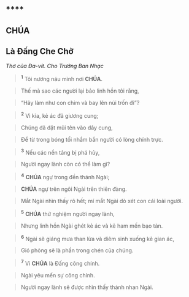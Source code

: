# 

## ****

## CHÚA

## Là Đấng Che Chở
*Thơ của Đa-vít. Cho Trưởng Ban Nhạc*

> <sup><b>1</b></sup> Tôi nương náu mình nơi **CHÚA**.
>


> Thế mà sao các người lại bảo linh hồn tôi rằng,
>


> “Hãy làm như con chim và bay lên núi trốn đi”?
>


> <sup><b>2</b></sup> Vì kìa, kẻ ác đã giương cung;
>


> Chúng đã đặt mũi tên vào dây cung,
>


> Để từ trong bóng tối nhắm bắn người có lòng chính trực.
>


> <sup><b>3</b></sup> Nếu các nền tảng bị phá hủy,
>


> Người ngay lành còn có thể làm gì?
>


> <sup><b>4</b></sup> **CHÚA** ngự trong đền thánh Ngài;
>


> **CHÚA** ngự trên ngôi Ngài trên thiên đàng.
>


> Mắt Ngài nhìn thấy rõ hết; mí mắt Ngài dò xét con cái loài người.
>


> <sup><b>5</b></sup> **CHÚA** thử nghiệm người ngay lành,
>


> Nhưng linh hồn Ngài ghét kẻ ác và kẻ ham mến bạo tàn.
>


> <sup><b>6</b></sup> Ngài sẽ giáng mưa than lửa và diêm sinh xuống kẻ gian ác,
>


> Gió phỏng sẽ là phần trong chén của chúng.
>


> <sup><b>7</b></sup> Vì **CHÚA** là Đấng công chính.
>


> Ngài yêu mến sự công chính.
>


> Người ngay lành sẽ được nhìn thấy thánh nhan Ngài.
>